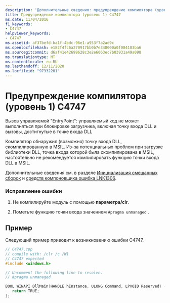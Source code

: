 ```yaml
---
description: 'Дополнительные сведения: предупреждение компилятора (уровень 1) C4747'
title: Предупреждение компилятора (уровень 1) C4747
ms.date: 11/04/2016
f1_keywords:
- C4747
helpviewer_keywords:
- C4747
ms.assetid: af37befd-ba1f-4bdc-96e1-a953f7a2ad9c
ms.openlocfilehash: e182f4fc6a270917bb0b7e348000a0f084183ba6
ms.sourcegitcommit: d6af41e42699628c3e2e6063ec7b03931a49a098
ms.translationtype: MT
ms.contentlocale: ru-RU
ms.lasthandoff: 12/11/2020
ms.locfileid: "97332201"
---
```

# <a name="compiler-warning-level-1-c4747"></a>Предупреждение компилятора (уровень 1) C4747

Вызов управляемой "EntryPoint": управляемый код не может выполняться при блокировке загрузчика, включая точку входа DLL и вызовы, достигнутые в точке входа DLL

Компилятор обнаружил (возможно) точку входа DLL, скомпилированную в MSIL.  Из-за потенциальных проблем при загрузке библиотеки DLL, точка входа которой была скомпилирована в MSIL, настоятельно не рекомендуется компилировать функцию точки входа DLL в MSIL.

Дополнительные сведения см. в разделе [Инициализация смешанных сборок](../../dotnet/initialization-of-mixed-assemblies.md) и [средств компоновщика ошибка LNK1306](../../error-messages/tool-errors/linker-tools-error-lnk1306.md).

### <a name="to-correct-this-error"></a>Исправление ошибки

1. Не компилируйте модуль с помощью **параметра/clr**.

1. Пометьте функцию точки входа значением `#pragma unmanaged` .

## <a name="example"></a>Пример

Следующий пример приводит к возникновению ошибки C4747.

```cpp
// C4747.cpp
// compile with: /clr /c /W1
// C4747 expected
#include <windows.h>

// Uncomment the following line to resolve.
// #pragma unmanaged

BOOL WINAPI DllMain(HANDLE hInstance, ULONG Command, LPVOID Reserved) {
   return TRUE;
};
```
